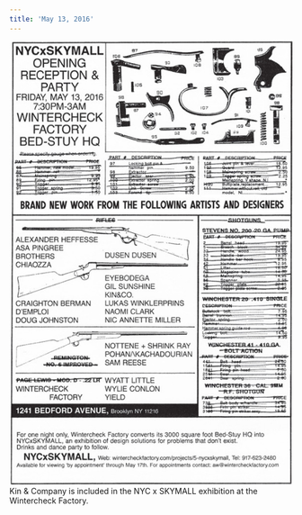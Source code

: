 ```yaml
---
title: 'May 13, 2016'
---
```


![](Skymall.jpg)
Kin & Company is included in the NYC x SKYMALL exhibition at the Wintercheck Factory.